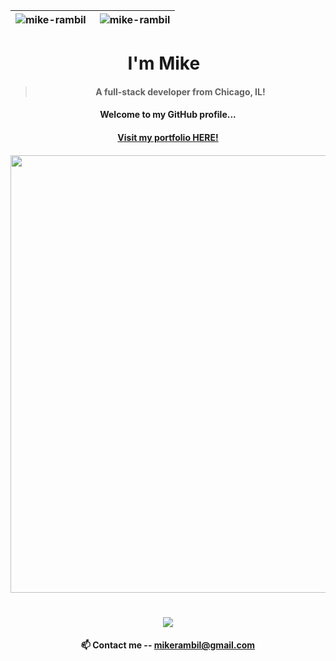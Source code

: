 


|<div align="center"><img align="left" src="https://github-readme-streak-stats.herokuapp.com/?user=mike-rambil&" alt="mike-rambil" /></div>|<img align="right" src="https://github-readme-stats.vercel.app/api/top-langs?username=mike-rambil&show_icons=true&locale=en&layout=compact" alt="mike-rambil" />|
| ------------- | ------------- |



<div align="center">

# I'm Mike &nbsp; 
</div>

<h4 align="center">  
  
> A full-stack developer from Chicago, IL!


</h4>
<h4 align="center"> 
Welcome to my GitHub profile...
<br/>
</h4>

<h4 align="center">  
<a  align="center" href='https://micheal-palliparambil.vercel.app/'>Visit my portfolio HERE!</a>
</h4>


<h4 align="center">
<img src="https://user-images.githubusercontent.com/74038190/212284100-561aa473-3905-4a80-b561-0d28506553ee.gif" width="700"></div>
</h4> 


<h1 align="center">
  <img src="https://readme-typing-svg.herokuapp.com/?font=Fira+Code&size=30&center=true&vCenter=true&width=800&height=60&duration=4000&lines=Hi+There!+👋;nvim+~/.zshrc;+tmux+new+-s+Productivity;Compiling+life+with+-O3;+BTW+I+use+Arch+Linux" />
</h1>









<h4 align="center">📫 Contact me -- <a href="mailto:mikerambil@gmail.com">mikerambil@gmail.com</a></h4>



